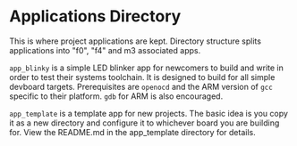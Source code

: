 # Applications Directory

This is where project applications are kept.
Directory structure splits applications into "f0", "f4" and m3 associated apps.

`app_blinky` is a simple LED blinker app for newcomers to build and write in order to test their systems toolchain.
It is designed to build for all simple devboard targets.
Prerequisites are `openocd` and the ARM version of `gcc` specific to their platform. `gdb` for ARM is also encouraged.

`app_template` is a template app for new projects.
The basic idea is you copy it as a new directory and configure it to whichever board you are building for.
View the README.md in the app_template directory for details.
